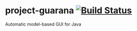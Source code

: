 # project-guarana [![Build Status](https://travis-ci.org/ogerardin/project-guarana.svg?branch=master)](https://travis-ci.org/ogerardin/project-guarana)
Automatic model-based GUI for Java
